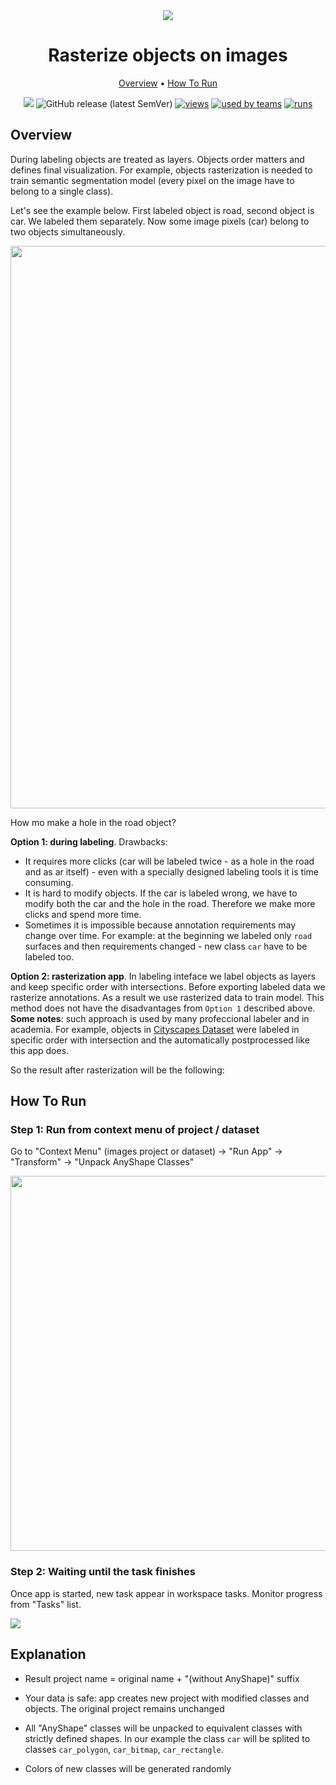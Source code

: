 <div align="center" markdown> 

<img src="https://i.imgur.com/CLlwsFC.png"/>

# Rasterize objects on images
  
<p align="center">
  <a href="#Overview">Overview</a> •
  <a href="#How-To-Run">How To Run</a>
</p>

[![](https://img.shields.io/badge/slack-chat-green.svg?logo=slack)](https://supervise.ly/slack) 
![GitHub release (latest SemVer)](https://img.shields.io/github/v/release/supervisely-ecosystem/rasterize-objects-on-images)
[![views](https://dev.supervise.ly/public/api/v3/ecosystem.counters?repo=supervisely-ecosystem/rasterize-objects-on-images&counter=views&label=views)](https://supervise.ly)
[![used by teams](https://dev.supervise.ly/public/api/v3/ecosystem.counters?repo=supervisely-ecosystem/rasterize-objects-on-images&counter=runs&label=used%20by%20teams)](https://supervise.ly)
[![runs](https://dev.supervise.ly/public/api/v3/ecosystem.counters?repo=supervisely-ecosystem/rasterize-objects-on-images&counter=downloads&label=runs&123)](https://supervise.ly)

</div>

## Overview 
During labeling objects are treated as layers. Objects order matters and defines final visualization. For example, objects rasterization is needed to train semantic segmentation model (every pixel on the image have to belong to a single class). 

Let's see the example below. First labeled object is road, second object is car. We labeled them separately. Now some image pixels (car) belong to two objects simultaneously. 

<img src="https://media.giphy.com/media/xOUlIfGk7kXlmcWwKb/giphy.gif" width="900px"/>

How mo make a hole in the road object? 

**Option 1: during labeling**. Drawbacks: 
- It requires more clicks (car will be labeled twiсe - as a hole in the road and as ar itself) - even with a specially designed labeling tools it is time consuming. 
- It is hard to modify objects. If the car is labeled wrong, we have to modify both the car and the hole in the road. Therefore we make more clicks and spend more time.
- Sometimes it is impossible because annotation requirements may change over time. For example: at the beginning we labeled only `road` surfaces and then requirements changed - new class `car` have to be labeled too.   

**Option 2: rasterization app**. In labeling inteface we label objects as layers and keep specific order with intersections. Before exporting labeled data we rasterize annotations. As a result we use rasterized data to train model. This method does not have the disadvantages from `Option 1` described above. **Some notes**: such approach is used by many profeccional labeler and in academia. For example, objects in [Cityscapes Dataset](https://www.cityscapes-dataset.com/) were labeled in specific order with intersection and the automatically postprocessed like this app does.  

So the result after rasterization will be the following:



## How To Run

### Step 1: Run from context menu of project / dataset

Go to "Context Menu" (images project or dataset) -> "Run App" -> "Transform" -> "Unpack AnyShape Classes"

<img src="https://i.imgur.com/r8AlpZC.png" width="600"/>

### Step 2:  Waiting until the task finishes

Once app is started, new task appear in workspace tasks. Monitor progress from "Tasks" list.

<img src="https://i.imgur.com/JqHh9pZ.png"/>

## Explanation

- Result project name = original name + "(without AnyShape)" suffix

- Your data is safe: app creates new project with modified classes and objects. The original project remains unchanged

- All "AnyShape" classes will be unpacked to equivalent classes with strictly defined shapes. In our example the class `car` will be splited to classes `car_polygon`, `car_bitmap`, `car_rectangle`. 

- Colors of new classes will be generated randomly

